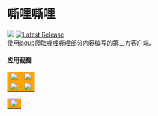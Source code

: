 # 嘶哩嘶哩 
![](https://img.shields.io/badge/Android-5.0%20or%20above-brightgreen.svg) 
[![Latest Release](https://img.shields.io/github/release/670848654/Silisili.svg)](../../releases)  
使用[jsoup](https://github.com/jhy/jsoup)爬取[嘶哩嘶哩](http://www.silisili.me/)部分内容编写的第三方客户端。  

#### 应用截图
<table>
<tr>
<td bgcolor=orange><img src="https://raw.githubusercontent.com/670848654/Silisili/master/Screenshots/Screenshot_20200224-101306.jpg"/></td>
<td bgcolor=orange><img src="https://raw.githubusercontent.com/670848654/Silisili/master/Screenshots/Screenshot_20200224-101312.jpg"/></td>
</tr>
<tr>
<td bgcolor=orange><img src="https://raw.githubusercontent.com/670848654/Silisili/master/Screenshots/Screenshot_20200224-101418.jpg"/></td>
<td bgcolor=orange><img src="https://raw.githubusercontent.com/670848654/Silisili/master/Screenshots/Screenshot_20200224-101410.jpg"/></td>
</tr>
</table>
<table>
<tr>
<td bgcolor=orange><img src="https://raw.githubusercontent.com/670848654/Silisili/master/Screenshots/Screenshot_20200224-101438.jpg"/></td>
</tr>
</table>
